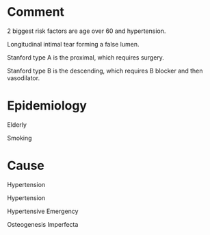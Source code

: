 # Comment

2 biggest risk factors are age over 60 and hypertension.

Longitudinal intimal tear forming a false lumen.

Stanford type A is the proximal, which requires surgery.

Stanford type B is the descending, which requires B blocker and then vasodilator.

# Epidemiology

Elderly

Smoking

# Cause

Hypertension

Hypertension

Hypertensive Emergency

Osteogenesis Imperfecta
